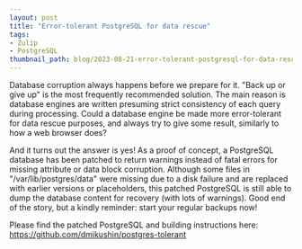 ```yaml
---
layout: post
title: "Error-tolerant PostgreSQL for data rescue"
tags:
- Zulip
- PostgreSQL
thumbnail_path: blog/2023-08-21-error-tolerant-postgresql-for-data-rescue/postgresql.png
---
```


Database corruption always happens before we prepare for it. "Back up or give up" is the most frequently recommended solution. The main reason is database engines are written presuming strict consistency of each query during processing. Could a database engine be made more error-tolerant for data rescue purposes, and always try to give some result, similarly to how a web browser does?

And it turns out the answer is yes! As a proof of concept, a PostgreSQL database has been patched to return warnings instead of fatal errors for missing attribute or data block corruption. Although some files in "/var/lib/postgres/data" were missing due to a disk failure and are replaced with earlier versions or placeholders, this patched PostgreSQL is still able to dump the database content for recovery (with lots of warnings). Good end of the story, but a kindly reminder: start your regular backups now!

Please find the patched PostgreSQL and building instructions here: https://github.com/dmikushin/postgres-tolerant

